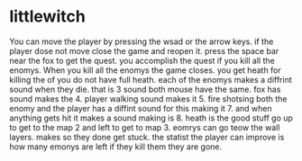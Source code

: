 # littlewitch
You can move the player by pressing the wsad or the arrow keys.
if the player dose not move close the game and reopen it.
press the space bar near the fox to get the quest.
you accomplish the quest if you kill all the enomys.
When you kill all the enomys the game closes.
you get heath for killing the of you do not have full heath.
each of the enomys makes a diffrint sound when they die. that is 3 sound both mouse have the same.
fox has sound makes the 4.
player walking sound makes it 5.
fire shotsing both the enomy and the player has a diffint sound for this making it 7.
and when anything gets hit it makes a sound making is 8.
heath is the good stuff go up to get to the map 2 and left to get to map 3.
eomrys can go teow the wall layers. makes so they done get stuck.
the statist the player can improve is how many emonys are left if they kill them they are gone.
